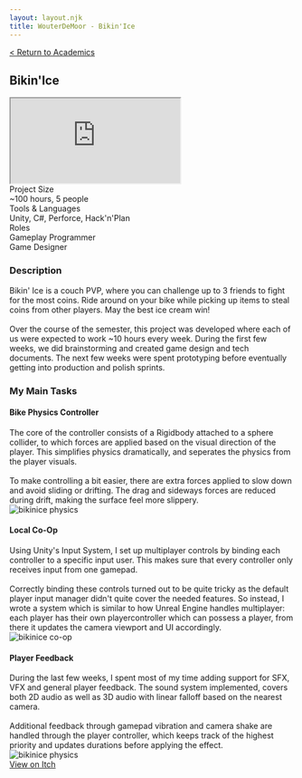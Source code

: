 ```yaml
---
layout: layout.njk
title: WouterDeMoor - Bikin'Ice
---
```


<article class="project-page container">
<div class="project-page-head">
    <a href="/academic">< Return to Academics</a>
    <h2 class="project-title">Bikin'Ice</h2>
</div>
<div class="project-intro">
    <iframe class="project-video"
    title="Bikin' Ice - Gameplay Trailer"
    src="https://www.youtube.com/embed/RDnP1UDcGhw"
    allow="accelerometer; autoplay; clipboard-write; encrypted-media; gyroscope; picture-in-picture" allowfullscreen>
    </iframe>
    <div class="project-data">
        <div>
            <div class="data-title">Project Size</div>
            <div class="data-text">~100 hours, 5 people</div>
        </div>
        <div>
            <div class="data-title">Tools &amp; Languages</div>
            <div class="data-text">Unity, C#, Perforce, Hack'n'Plan</div>
        </div>
        <div>
            <div class="data-title">Roles</div>
            <div class="data-text">
            Gameplay Programmer </br>
            Game Designer
            </div>
        </div>
    </div>
</div>

<section class="project-section">
    <h3>Description</h3>
    <div class="project-description">
        Bikin' Ice is a couch PVP, where you can challenge up to 3 friends to fight for the most coins. Ride around on your bike while picking up items to steal coins from other players. May the best ice cream win!
        </br></br>
        Over the course of the semester, this project was developed where each of us were expected to work ~10 hours every week. During the first few weeks, we did brainstorming and created game design and tech documents. The next few weeks were spent prototyping before eventually getting into production and polish sprints.
    </div>
</section>

<section class="project-section">
    <h3>My Main Tasks</h3>
    <div class="project-task-100">
        <h4>Bike Physics Controller</h4>
        <div class="task-container">
            <div>
            The core of the controller consists of a Rigidbody attached to a sphere collider, to which forces are applied based on the visual direction of the player. This simplifies physics dramatically, and seperates the physics from the player visuals. </br>
            </br>
            To make controlling a bit easier, there are extra forces applied to slow down and avoid sliding or drifting. The drag and sideways forces are reduced during drift, making the surface feel more slippery.
            </div>
            <img src="/gif/bikinice_physics.gif" alt="bikinice physics" loading="lazy"/>
        </div>
    </div>
    <div class="project-task-100">
        <h4>Local Co-Op</h4>
        <div class="task-container">
            <div>
            Using Unity's Input System, I set up multiplayer controls by binding each controller to a specific input user. This makes sure that every controller only receives input from one gamepad.</br>
            </br>
            Correctly binding these controls turned out to be quite tricky as the default player input manager didn't quite cover the needed features. So instead, I wrote a system which is similar to how Unreal Engine handles multiplayer: each player has their own playercontroller which can possess a player, from there it updates the camera viewport and UI accordingly.
            </div>
            <img src="/gif/bikinice_coop.gif" alt="bikinice co-op" loading="lazy"/>
        </div>
    </div>
    <div class="project-task-100">
        <h4>Player Feedback</h4>
        <div class="task-container">
            <div>
            During the last few weeks, I spent most of my time adding support for SFX, VFX and general player feedback. The sound system implemented, covers both 2D audio as well as 3D audio with linear falloff based on the nearest camera. </br>
            </br>
            Additional feedback through gamepad vibration and camera shake are handled through the player controller, which keeps track of the highest priority and updates durations before applying the effect.
            </div>
            <img src="/gif/bikinice_feedback.gif" alt="bikinice physics" loading="lazy"/>
        </div>
    </div>
</section>

<div class="button-div">
    <a class="link-button" href="https://lukaverhelle.itch.io/bikinice" target="_blank" rel="noopener noreferrer">View on Itch</a>
</div>
</article>